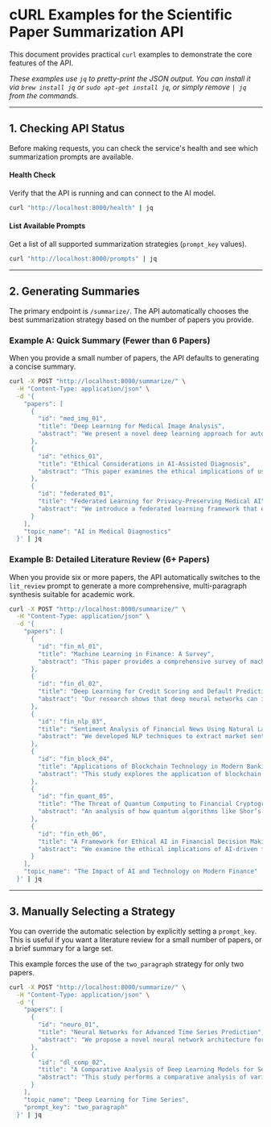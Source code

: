 # cURL Examples for the Scientific Paper Summarization API

This document provides practical `curl` examples to demonstrate the core features of the API.

*These examples use `jq` to pretty-print the JSON output. You can install it via `brew install jq` or `sudo apt-get install jq`, or simply remove `| jq` from the commands.*

---

## 1. Checking API Status

Before making requests, you can check the service's health and see which summarization prompts are available.

#### Health Check
Verify that the API is running and can connect to the AI model.

```bash
curl "http://localhost:8000/health" | jq
```

#### List Available Prompts
Get a list of all supported summarization strategies (`prompt_key` values).

```bash
curl "http://localhost:8000/prompts" | jq
```

---

## 2. Generating Summaries

The primary endpoint is `/summarize/`. The API automatically chooses the best summarization strategy based on the number of papers you provide.

### Example A: Quick Summary (Fewer than 6 Papers)

When you provide a small number of papers, the API defaults to generating a concise summary.

```bash
curl -X POST "http://localhost:8000/summarize/" \
  -H "Content-Type: application/json" \
  -d '{
    "papers": [
      {
        "id": "med_img_01",
        "title": "Deep Learning for Medical Image Analysis",
        "abstract": "We present a novel deep learning approach for automated medical image analysis, achieving state-of-the-art performance on multiple diagnostic tasks with 92% accuracy."
      },
      {
        "id": "ethics_01",
        "title": "Ethical Considerations in AI-Assisted Diagnosis",
        "abstract": "This paper examines the ethical implications of using artificial intelligence in medical diagnosis, proposing guidelines for responsible implementation in clinical settings."
      },
      {
        "id": "federated_01",
        "title": "Federated Learning for Privacy-Preserving Medical AI",
        "abstract": "We introduce a federated learning framework that enables collaborative training of medical AI models while preserving patient privacy and complying with healthcare regulations."
      }
    ],
    "topic_name": "AI in Medical Diagnostics"
  }' | jq
```

### Example B: Detailed Literature Review (6+ Papers)

When you provide six or more papers, the API automatically switches to the `lit_review` prompt to generate a more comprehensive, multi-paragraph synthesis suitable for academic work.

```bash
curl -X POST "http://localhost:8000/summarize/" \
  -H "Content-Type: application/json" \
  -d '{
    "papers": [
      {
        "id": "fin_ml_01",
        "title": "Machine Learning in Finance: A Survey",
        "abstract": "This paper provides a comprehensive survey of machine learning algorithms applied to algorithmic trading, portfolio management, and risk assessment, highlighting key trends and challenges."
      },
      {
        "id": "fin_dl_02",
        "title": "Deep Learning for Credit Scoring and Default Prediction",
        "abstract": "Our research shows that deep neural networks can improve the accuracy of credit risk evaluation by up to 15% compared to traditional logistic regression models."
      },
      {
        "id": "fin_nlp_03",
        "title": "Sentiment Analysis of Financial News Using Natural Language Processing",
        "abstract": "We developed NLP techniques to extract market sentiment from financial news articles, demonstrating a strong correlation between sentiment scores and subsequent market movements."
      },
      {
        "id": "fin_block_04",
        "title": "Applications of Blockchain Technology in Modern Banking",
        "abstract": "This study explores the application of blockchain and distributed ledger technology for creating secure, transparent, and efficient financial transaction systems."
      },
      {
        "id": "fin_quant_05",
        "title": "The Threat of Quantum Computing to Financial Cryptography",
        "abstract": "An analysis of how quantum algorithms like Shor’s algorithm threaten the security of current encryption methods used to protect financial systems and digital assets."
      },
      {
        "id": "fin_eth_06",
        "title": "A Framework for Ethical AI in Financial Decision Making",
        "abstract": "We examine the ethical implications of AI-driven financial products and propose a new framework for ensuring fairness, transparency, and accountability in automated financial services."
      }
    ],
    "topic_name": "The Impact of AI and Technology on Modern Finance"
  }' | jq
```

---

## 3. Manually Selecting a Strategy

You can override the automatic selection by explicitly setting a `prompt_key`. This is useful if you want a literature review for a small number of papers, or a brief summary for a large set.

This example forces the use of the `two_paragraph` strategy for only two papers.

```bash
curl -X POST "http://localhost:8000/summarize/" \
  -H "Content-Type: application/json" \
  -d '{
    "papers": [
      {
        "id": "neuro_01",
        "title": "Neural Networks for Advanced Time Series Prediction",
        "abstract": "We propose a novel neural network architecture for time series forecasting that effectively combines LSTM layers with attention mechanisms to capture complex temporal dependencies."
      },
      {
        "id": "dl_comp_02",
        "title": "A Comparative Analysis of Deep Learning Models for Sequential Data",
        "abstract": "This study performs a comparative analysis of various deep learning approaches, including RNNs, LSTMs, and Transformers, for sequential data processing to identify optimal architectures for different tasks."
      }
    ],
    "topic_name": "Deep Learning for Time Series",
    "prompt_key": "two_paragraph"
  }' | jq
